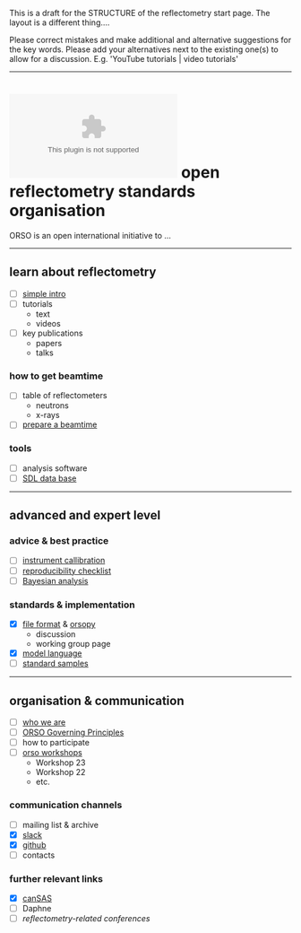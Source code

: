 This is a draft for the STRUCTURE of the reflectometry start page. The layout is a different thing....

Please correct mistakes and make additional and alternative suggestions for the key words. Please add your alternatives next to the existing one(s) to allow for a discussion. E.g. 'YouTube tutorials | video tutorials'

---

# ![](orso_logo.eps) open reflectometry standards organisation

ORSO is an open international initiative to ...

---

## learn about reflectometry

- [ ] [simple intro](https://github.com/reflectivity/reflectivity.github.io/blob/master/learn_about_reflectometry/simple_intro.md)
- [ ] tutorials
  - text
  - videos
- [ ] key publications
  - papers
  - talks

### how to get beamtime

- [ ] table of reflectometers
  - neutrons
  - x-rays
- [ ] [prepare a beamtime](https://www.reflectometry.org/prepare-for-beamtime/)

### tools

- [ ] analysis software
- [ ] [SDL data base](https://slddb.esss.dk/slddb/)

---

## advanced and expert level

### advice \& best practice

- [ ] [instrument callibration](https://www.reflectometry.org/projects/calibrations)
- [ ] [reproducibility checklist](https://www.reflectometry.org/projects/checklist)
- [ ] [Bayesian analysis](https://arxiv.org/abs/2207.10406)

### standards \& implementation

- [X] [file format](./advanced_and_expert_level/file_format/file_format_specs)
  \& [orsopy](https://orsopy.readthedocs.io/en/latest)
  - discussion
  - working group page
- [X] [model language](./advanced_and_expert_level/simple_model)
- [ ] [standard samples](https://www.reflectometry.org/projects/standard_samples)

---

## organisation \& communication

- [ ] [who we are](https://www.reflectometry.org/what_is_orso)
- [ ] [ORSO Governing Principles](https://www.reflectometry.org/what_is_orso/ORSO_constitution)
- [ ] how to participate
- [ ] [orso workshops](https://www.reflectometry.org/workshops)
  - Workshop 23
  - Workshop 22
  - etc.


### communication channels

- [ ] mailing list \& archive
- [X] [slack](https://orso-co.slack.com)
- [X] [github](https://github.com/reflectivity)
- [ ] contacts
  
### further relevant links

- [X] [canSAS](cansas.org)
- [ ] Daphne
- [ ] *reflectometry-related conferences*
